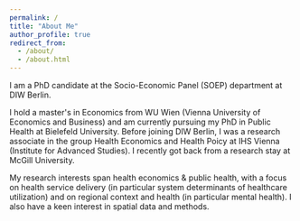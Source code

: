 ```yaml
---
permalink: /
title: "About Me"
author_profile: true
redirect_from: 
  - /about/
  - /about.html
---
```


I am a PhD candidate at the Socio-Economic Panel (SOEP) department at DIW Berlin.

I hold a master's in Economics from WU Wien (Vienna University of Economics and Business) and am currently pursuing my PhD in Public Health at Bielefeld University. Before joining DIW Berlin, I was a research associate in the group Health Economics and Health Poicy at IHS Vienna (Institute for Advanced Studies). I recently got back from a research stay at McGill University.

My research interests span health economics & public health, with a focus on health service delivery (in particular system determinants of healthcare utilization) and on regional context and health (in particular mental health). I also have a keen interest in spatial data and methods.
